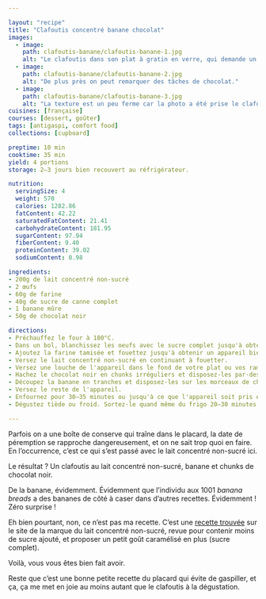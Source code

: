 ```yaml
---

layout: "recipe"
title: "Clafoutis concentré banane chocolat"
images:
  - image:
    path: clafoutis-banane/clafoutis-banane-1.jpg
    alt: "Le clafoutis dans son plat à gratin en verre, qui demande un temps monstrueux à la cuisson. Vraiment, prenez autre chose. On peut voir les tranches de banane disposées sur le dessus du clafoutis, bien caramélisé et craquelé."
  - image:
    path: clafoutis-banane/clafoutis-banane-2.jpg
    alt: "De plus près on peut remarquer des tâches de chocolat."
  - image:
    path: clafoutis-banane/clafoutis-banane-3.jpg
    alt: "La texture est un peu ferme car la photo a été prise le clafoutis tout juste sorti du frigo, mais on peut voir la banane, l’appareil, et les chunks de chocolat quand même."
cuisines: [française]
courses: [dessert, goûter]
tags: [antigaspi, comfort food]
collections: [cupboard]

preptime: 10 min
cooktime: 35 min 
yield: 4 portions
storage: 2–3 jours bien recouvert au réfrigérateur.

nutrition:
  servingSize: 4
  weight: 570
  calories: 1282.86
  fatContent: 42.22
  saturatedFatContent: 21.41
  carbohydrateContent: 181.95
  sugarContent: 97.94
  fiberContent: 9.40
  proteinContent: 39.02
  sodiumContent: 0.98

ingredients:
- 200g de lait concentré non-sucré
- 2 œufs
- 60g de farine
- 40g de sucre de canne complet
- 1 banane mûre
- 50g de chocolat noir

directions:
- Préchauffez le four à 180°C.
- Dans un bol, blanchissez les oeufs avec le sucre complet jusqu'à obtenir un résultat bien mousseux de couleur caramel.
- Ajoutez la farine tamisée et fouettez jusqu'à obtenir un appareil bien lisse. 
- Versez le lait concentré non-sucré en continuant à fouetter. 
- Versez une louche de l'appareil dans le fond de votre plat ou vos ramequins.
- Hachez le chocolat noir en chunks irréguliers et disposez-les par-dessus. 
- Découpez la banane en tranches et disposez-les sur les morceaux de chocolat.
- Versez le reste de l'appareil. 
- Enfournez pour 30–35 minutes ou jusqu'à ce que l'appareil soit pris et gigote à peine au centre. 
- Dégustez tiède ou froid. Sortez-le quand même du frigo 20–30 minutes avant de déguster pour éviter que la texture soit trop ferme.

---
```


Parfois on a une boîte de conserve qui traîne dans le placard, la date de péremption se rapproche dangereusement, et on ne sait trop quoi en faire. En l’occurrence, c’est ce qui s’est passé avec le lait concentré non-sucré ici.

Le résultat&nbsp;? Un clafoutis au lait concentré non-sucré, banane et chunks de chocolat noir.

De la banane, évidemment. Évidemment que l’individu aux 1001 <i lang="en">banana breads</i> a des bananes de côté à caser dans d’autres recettes. Évidemment&nbsp;! Zéro surprise&nbsp;!

Eh bien pourtant, non, ce n’est pas ma recette. C’est une [recette trouvée](https://www.regilait.com/recettes/clafoutis-aux-bananes-et-chocolat/) sur le site de la marque du lait concentré non-sucré, revue pour contenir moins de sucre ajouté, et proposer un petit goût caramélisé en plus (sucre complet). 

Voilà, vous vous êtes bien fait avoir. 

Reste que c’est une bonne petite recette du placard qui évite de gaspiller, et ça, ça me met en joie au moins autant que le clafoutis à la dégustation.